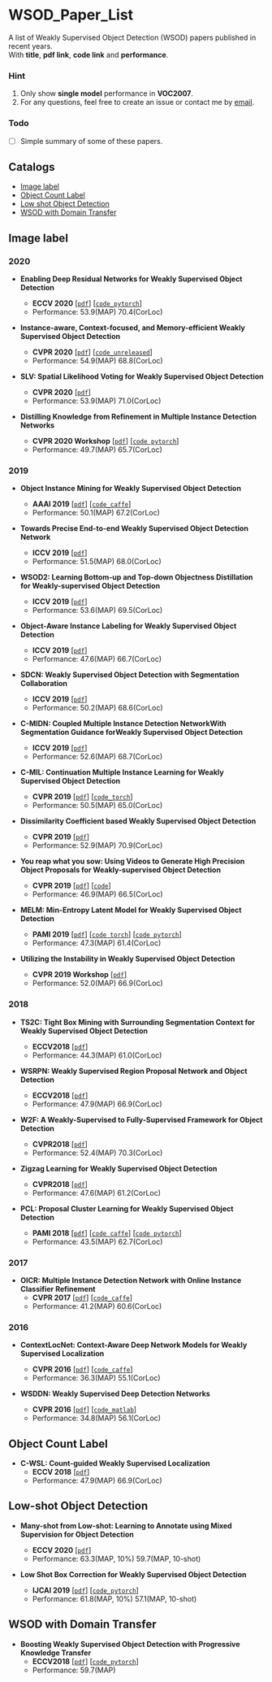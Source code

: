 # WSOD_Paper_List
A list of Weakly Supervised Object Detection (WSOD) papers published in recent years. <br>
With **title**, **pdf link**, **code link** and **performance**.

### Hint
1. Only show **single model** performance in **VOC2007**.
2. For any questions, feel free to create an issue or contact me by [email](wangchy56@mail2.sysu.edu.cn).

### Todo 

- [ ] Simple summary of some of these papers.

## Catalogs

- [Image label](#Image-label)
- [Object Count Label](#Object-Count-Label)
- [Low shot Object Detection](#Low-shot-Object-Detection)
- [WSOD with Domain Transfer](#WSOD-with-Domain-Transfer)

## Image label

### 2020

- **Enabling Deep Residual Networks for Weakly Supervised Object Detection**
    - **ECCV 2020**	[[`pdf`](https://www.ecva.net/papers/eccv_2020/papers_ECCV/papers/123530120.pdf)]	[[`code_pytorch`](https://github.com/shenyunhang/DRN-WSOD)] 
    - Performance: 53.9(MAP) 70.4(CorLoc)

- **Instance-aware, Context-focused, and Memory-efficient Weakly Supervised Object Detection**
    - **CVPR 2020**	[[`pdf`](https://arxiv.org/pdf/2004.04725.pdf)]	[[`code_unreleased`](https://github.com/NVlabs/wetectron)] 
    - Performance: 54.9(MAP) 68.8(CorLoc)

- **SLV: Spatial Likelihood Voting for Weakly Supervised Object Detection**
    - **CVPR 2020**	[[`pdf`](https://arxiv.org/abs/2006.12884.pdf)]
    - Performance: 53.9(MAP) 71.0(CorLoc)

- **Distilling Knowledge from Refinement in Multiple Instance Detection Networks**
    - **CVPR 2020 Workshop**	[[`pdf`](https://arxiv.org/abs/2004.10943.pdf)]	[[`code pytorch`](https://github.com/luiszeni/Boosted-OICR)]
    - Performance: 49.7(MAP) 65.7(CorLoc)

### 2019

- **Object Instance Mining for Weakly Supervised Object Detection**
    - **AAAI 2019**	[[`pdf`](https://arxiv.org/pdf/2002.01087.pdf)]	[[`code_caffe`](https://github.com/bigvideoresearch/OIM)] 
    - Performance: 50.1(MAP) 67.2(CorLoc)

- **Towards Precise End-to-end Weakly Supervised Object Detection Network**
    - **ICCV 2019**	[[`pdf`](https://arxiv.org/pdf/1911.12148.pdf)]
    - Performance: 51.5(MAP) 68.0(CorLoc)

- **WSOD2: Learning Bottom-up and Top-down Objectness Distillation for Weakly-supervised Object Detection**
    - **ICCV 2019**	[[`pdf`](https://arxiv.org/pdf/1909.04972.pdf)]
    - Performance: 53.6(MAP) 69.5(CorLoc)

- **Object-Aware Instance Labeling for Weakly Supervised Object Detection**
    - **ICCV 2019**	[[`pdf`](https://arxiv.org/pdf/1908.03792.pdf)]
    - Performance: 47.6(MAP) 66.7(CorLoc)

- **SDCN: Weakly Supervised Object Detection with Segmentation Collaboration**
    - **ICCV 2019**	[[`pdf`](https://arxiv.org/pdf/1904.00551.pdf)]
    - Performance: 50.2(MAP) 68.6(CorLoc)

- **C-MIDN: Coupled Multiple Instance Detection NetworkWith Segmentation Guidance forWeakly Supervised Object Detection**
    - **ICCV 2019**	[[`pdf`](http://openaccess.thecvf.com/content_ICCV_2019/papers/Gao_C-MIDN_Coupled_Multiple_Instance_Detection_Network_With_Segmentation_Guidance_for_ICCV_2019_paper.pdf)]
    - Performance: 52.6(MAP) 68.7(CorLoc)

- **C-MIL: Continuation Multiple Instance Learning for Weakly Supervised Object Detection**
    - **CVPR 2019**	[[`pdf`](https://arxiv.org/pdf/1904.05647.pdf)]	[[`code_torch`](https://github.com/Winfrand/C-MIL)] 
    -  Performance: 50.5(MAP) 65.0(CorLoc)

- **Dissimilarity Coefficient based Weakly Supervised Object Detection**
    - **CVPR 2019**	[[`pdf`](https://arxiv.org/pdf/1811.10016.pdf)]
    - Performance: 52.9(MAP) 70.9(CorLoc)

- **You reap what you sow: Using Videos to Generate High Precision Object Proposals for Weakly-supervised Object Detection**
    - **CVPR 2019**	[[`pdf`](http://openaccess.thecvf.com/content_CVPR_2019/papers/Singh_You_Reap_What_You_Sow_Using_Videos_to_Generate_High_CVPR_2019_paper.pdf)]	[[`code`](https://github.com/kkanshul/w-rpn)]
    - Performance: 46.9(MAP) 66.5(CorLoc)

- **MELM: Min-Entropy Latent Model for Weakly Supervised Object Detection**
    - **PAMI 2019**	[[`pdf`](https://arxiv.org/pdf/1902.06057.pdf)]	[[`code torch`](https://github.com/Winfrand/MELM)]	[[`code pytorch`](https://github.com/vasgaowei/pytorch_MELM)]
    - Performance: 47.3(MAP) 61.4(CorLoc)

- **Utilizing the Instability in Weakly Supervised Object Detection**
    - **CVPR 2019 Workshop**	[[`pdf`](https://arxiv.org/pdf/1906.06023.pdf)]
    - Performance: 52.0(MAP) 66.9(CorLoc)

### 2018

- **TS2C: Tight Box Mining with Surrounding Segmentation Context for Weakly Supervised Object Detection**
    - **ECCV2018**	[[`pdf`](https://arxiv.org/pdf/1807.04897.pdf)]
    - Performance: 44.3(MAP) 61.0(CorLoc)

- **WSRPN: Weakly Supervised Region Proposal Network and Object Detection**
    - **ECCV2018**	[[`pdf`](http://pengtang.xyz/publications/0640.pdf)]
    - Performance: 47.9(MAP) 66.9(CorLoc)

- **W2F: A Weakly-Supervised to Fully-Supervised Framework for Object Detection**
    - **CVPR2018**	[[`pdf`](http://openaccess.thecvf.com/content_cvpr_2018/papers/Zhang_W2F_A_Weakly-Supervised_CVPR_2018_paper.pdf)]
    - Performance: 52.4(MAP) 70.3(CorLoc)

- **Zigzag Learning for Weakly Supervised Object Detection**
    - **CVPR2018**	[[`pdf`](https://arxiv.org/abs/1804.09466.pdf)]
    - Performance: 47.6(MAP) 61.2(CorLoc)

- **PCL: Proposal Cluster Learning for Weakly Supervised Object Detection**
    - **PAMI 2018**	[[`pdf`](https://arxiv.org/pdf/1807.03342.pdf)]	[[`code caffe`](https://github.com/ppengtang/oicr/tree/pcl)]	[[`code pytorch`](https://github.com/ppengtang/pcl.pytorch)]
    - Performance: 43.5(MAP) 62.7(CorLoc)

### 2017

- **OICR: Multiple Instance Detection Network with Online Instance Classifier Refinement**
    - **CVPR 2017**	[[`pdf`](https://arxiv.org/pdf/1704.00138.pdf)]	[[`code_caffe`](https://github.com/ppengtang/oicr)]
    - Performance: 41.2(MAP) 60.6(CorLoc)

### 2016

- **ContextLocNet: Context-Aware Deep Network Models for Weakly Supervised Localization**
    - **CVPR 2016**	[[`pdf`](https://arxiv.org/abs/1609.04331)]	[[`code_caffe`](https://github.com/vadimkantorov/contextlocnet)]
    - Performance: 36.3(MAP) 55.1(CorLoc)

- **WSDDN: Weakly Supervised Deep Detection Networks**
    - **CVPR 2016**	[[`pdf`](https://www.cv-foundation.org/openaccess/content_cvpr_2016/papers/Bilen_Weakly_Supervised_Deep_CVPR_2016_paper.pdf)]	[[`code_matlab`](https://github.com/hbilen/mcnWSDDN)]
    - Performance: 34.8(MAP) 56.1(CorLoc)


## Object Count Label

- **C-WSL: Count-guided Weakly Supervised Localization**
    - **ECCV 2018**	[[`pdf`](https://arxiv.org/pdf/1711.05282.pdf)]
    - Performance: 47.9(MAP) 66.9(CorLoc)


## Low-shot Object Detection

- **Many-shot from Low-shot: Learning to Annotate using Mixed Supervision for Object Detection**
    - **ECCV 2020**	[[`pdf`](https://arxiv.org/pdf/2008.09694.pdf)]
    - Performance: 63.3(MAP, 10%) 59.7(MAP, 10-shot)

- **Low Shot Box Correction for Weakly Supervised Object Detection**
    - **IJCAI 2019**	[[`pdf`](https://www.ijcai.org/Proceedings/2019/0125.pdf)]	[[`code_pytorch`](https://github.com/ptx9363/BCNet)] 
    - Performance: 61.8(MAP, 10%) 57.1(MAP, 10-shot)


## WSOD with Domain Transfer

- **Boosting Weakly Supervised Object Detection with Progressive Knowledge Transfer**
    - **ECCV2018**	[[`pdf`](http://arxiv.org/abs/2007.07986.pdf)]	[[`code_pytorch`](https://github.com/mikuhatsune/wsod_transfer)]
    - Performance: 59.7(MAP)


